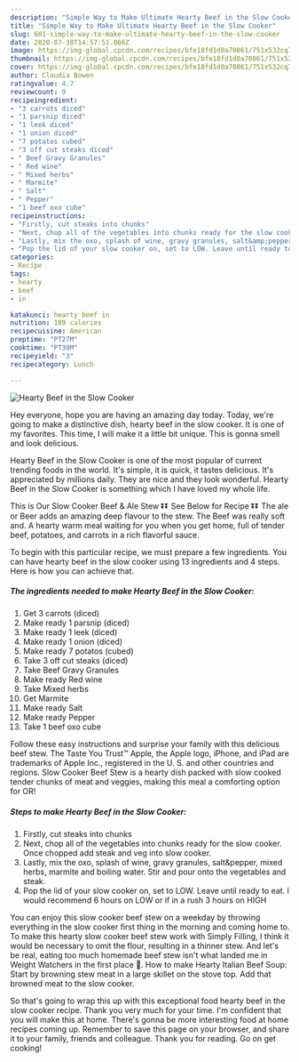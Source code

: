 ```yaml
---
description: "Simple Way to Make Ultimate Hearty Beef in the Slow Cooker"
title: "Simple Way to Make Ultimate Hearty Beef in the Slow Cooker"
slug: 601-simple-way-to-make-ultimate-hearty-beef-in-the-slow-cooker
date: 2020-07-30T14:57:51.066Z
image: https://img-global.cpcdn.com/recipes/bfe18fd1d0a70861/751x532cq70/hearty-beef-in-the-slow-cooker-recipe-main-photo.jpg
thumbnail: https://img-global.cpcdn.com/recipes/bfe18fd1d0a70861/751x532cq70/hearty-beef-in-the-slow-cooker-recipe-main-photo.jpg
cover: https://img-global.cpcdn.com/recipes/bfe18fd1d0a70861/751x532cq70/hearty-beef-in-the-slow-cooker-recipe-main-photo.jpg
author: Claudia Bowen
ratingvalue: 4.7
reviewcount: 9
recipeingredient:
- "3 carrots diced"
- "1 parsnip diced"
- "1 leek diced"
- "1 onion diced"
- "7 potatos cubed"
- "3 off cut steaks diced"
- " Beef Gravy Granules"
- " Red wine"
- " Mixed herbs"
- " Marmite"
- " Salt"
- " Pepper"
- "1 beef oxo cube"
recipeinstructions:
- "Firstly, cut steaks into chunks"
- "Next, chop all of the vegetables into chunks ready for the slow cooker. Once chopped add steak and veg into slow cooker."
- "Lastly, mix the oxo, splash of wine, gravy granules, salt&amp;pepper, mixed herbs, marmite and boiling water. Stir and pour onto the vegetables and steak."
- "Pop the lid of your slow cooker on, set to LOW. Leave until ready to eat. I would recommend 6 hours on LOW or if in a rush 3 hours on HIGH"
categories:
- Recipe
tags:
- hearty
- beef
- in

katakunci: hearty beef in 
nutrition: 189 calories
recipecuisine: American
preptime: "PT27M"
cooktime: "PT30M"
recipeyield: "3"
recipecategory: Lunch

---
```



![Hearty Beef in the Slow Cooker](https://img-global.cpcdn.com/recipes/bfe18fd1d0a70861/751x532cq70/hearty-beef-in-the-slow-cooker-recipe-main-photo.jpg)

Hey everyone, hope you are having an amazing day today. Today, we're going to make a distinctive dish, hearty beef in the slow cooker. It is one of my favorites. This time, I will make it a little bit unique. This is gonna smell and look delicious.

Hearty Beef in the Slow Cooker is one of the most popular of current trending foods in the world. It's simple, it is quick, it tastes delicious. It's appreciated by millions daily. They are nice and they look wonderful. Hearty Beef in the Slow Cooker is something which I have loved my whole life.

This is Our Slow Cooker Beef &amp; Ale Stew ⏬⏬ See Below for Recipe ⏬⏬ The ale or Beer adds an amazing deep flavour to the stew. The Beef was really soft and. A hearty warm meal waiting for you when you get home, full of tender beef, potatoes, and carrots in a rich flavorful sauce.


To begin with this particular recipe, we must prepare a few ingredients. You can have hearty beef in the slow cooker using 13 ingredients and 4 steps. Here is how you can achieve that.

<!--inarticleads1-->

##### The ingredients needed to make Hearty Beef in the Slow Cooker:

1. Get 3 carrots (diced)
1. Make ready 1 parsnip (diced)
1. Make ready 1 leek (diced)
1. Make ready 1 onion (diced)
1. Make ready 7 potatos (cubed)
1. Take 3 off cut steaks (diced)
1. Take  Beef Gravy Granules
1. Make ready  Red wine
1. Take  Mixed herbs
1. Get  Marmite
1. Make ready  Salt
1. Make ready  Pepper
1. Take 1 beef oxo cube


Follow these easy instructions and surprise your family with this delicious beef stew. The Taste You Trust™ Apple, the Apple logo, iPhone, and iPad are trademarks of Apple Inc., registered in the U. S. and other countries and regions. Slow Cooker Beef Stew is a hearty dish packed with slow cooked tender chunks of meat and veggies, making this meal a comforting option for OR! 

<!--inarticleads2-->

##### Steps to make Hearty Beef in the Slow Cooker:

1. Firstly, cut steaks into chunks
1. Next, chop all of the vegetables into chunks ready for the slow cooker. Once chopped add steak and veg into slow cooker.
1. Lastly, mix the oxo, splash of wine, gravy granules, salt&amp;pepper, mixed herbs, marmite and boiling water. Stir and pour onto the vegetables and steak.
1. Pop the lid of your slow cooker on, set to LOW. Leave until ready to eat. I would recommend 6 hours on LOW or if in a rush 3 hours on HIGH


You can enjoy this slow cooker beef stew on a weekday by throwing everything in the slow cooker first thing in the morning and coming home to. To make this hearty slow cooker beef stew work with Simply Filling, I think it would be necessary to omit the flour, resulting in a thinner stew. And let&#39;s be real, eating too much homemade beef stew isn&#39;t what landed me in Weight Watchers in the first place 🙂. How to make Hearty Italian Beef Soup: Start by browning stew meat in a large skillet on the stove top. Add that browned meat to the slow cooker. 

So that's going to wrap this up with this exceptional food hearty beef in the slow cooker recipe. Thank you very much for your time. I'm confident that you will make this at home. There's gonna be more interesting food at home recipes coming up. Remember to save this page on your browser, and share it to your family, friends and colleague. Thank you for reading. Go on get cooking!

